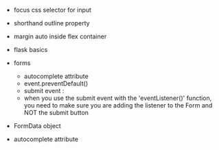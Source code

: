 - focus css selector for input
- shorthand outline property
- margin auto inside flex container
- flask basics
- forms

  - autocomplete attribute
  - event.preventDefault()
  - submit event :
  - when you use the submit event with the 'eventListener()' function, you need to make sure you are adding the listener to the Form and NOT the submit button

- FormData object
- autocomplete attribute
